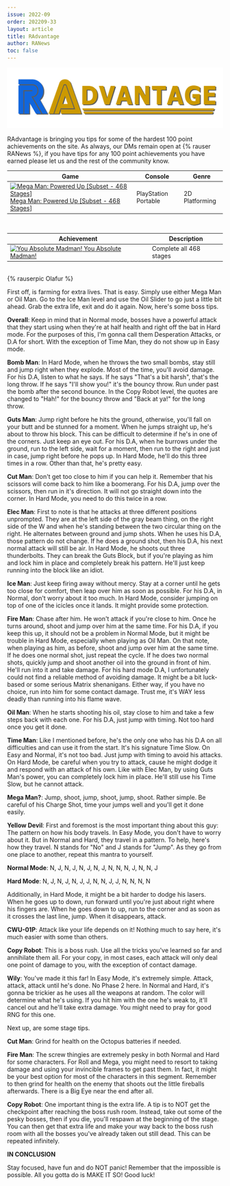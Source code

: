 ```yaml
---
issue: 2022-09
order: 202209-33
layout: article
title: RAdvantage
author: RANews
toc: false
---
```


![](../../img/radvantage.png)

RAdvantage is bringing you tips for some of the hardest 100 point achievements on the site. As always, our DMs remain open at {% rauser RANews %}, if you have tips for any 100 point achievements you have earned please let us and the rest of the community know.


| Game                                                                                                                                                                                                                                                                                               | Console              | Genre          |
| -------------------------------------------------------------------------------------------------------------------------------------------------------------------------------------------------------------------------------------------------------------------------------------------------- | -------------------- | -------------- |
| <a class="gameicon-link" href="https://retroachievements.org/game/19921" target="_blank" rel="noopener"> <img class="gameicon" src="https://retroachievements.org/Images/059276.png" alt="Mega Man: Powered Up [Subset - 468 Stages]"> <span>Mega Man: Powered Up [Subset - 468 Stages]</span></a> | PlayStation Portable | 2D Platforming |

<br>

| Achievement                                                                                                                                                                                                                                                   | Description             |
| ------------------------------------------------------------------------------------------------------------------------------------------------------------------------------------------------------------------------------------------------------------- | ----------------------- |
| <a class="gameicon-link" href="https://retroachievements.org/achievement/226572" target="_blank" rel="noopener"> <img class="gameicon" src="https://retroachievements.org/Badge/252090.png" alt="You Absolute Madman!"> <span>You Absolute Madman!</span></a> | Complete all 468 stages |

<br>

<div class="bingo-winner">
  {% rauserpic Olafur %}
</div>

First off, is farming for extra lives. That is easy. Simply use either Mega Man or Oil Man. Go to the Ice Man level and use the Oil Slider to go just a little bit ahead. Grab the extra life, exit and do it again. Now, here's some boss tips.

**Overall**: Keep in mind that in Normal mode, bosses have a powerful attack that they start using when they're at half health and right off the bat in Hard mode. For the purposes of this, I'm gonna call them Desperation Attacks, or D.A for short. With the exception of Time Man, they do not show up in Easy mode.

**Bomb Man**: In Hard Mode, when he throws the two small bombs, stay still and jump right when they explode. Most of the time, you'll avoid damage. For his D.A, listen to what he says. If he says "That's a bit harsh", that's the long throw. If he says "I'll show you!" it's the bouncy throw. Run under past the bomb after the second bounce. In the Copy Robot level, the quotes are changed to "Hah!" for the bouncy throw and "Back at ya!" for the long throw.

**Guts Man**: Jump right before he hits the ground, otherwise, you'll fall on your butt and be stunned for a moment. When he jumps straight up, he's about to throw his block. This can be difficult to determine if he's in one of the corners. Just keep an eye out. For his D.A, when he burrows under the ground, run to the left side, wait for a moment, then run to the right and just in case, jump right before he pops up. In Hard Mode, he'll do this three times in a row. Other than that, he's pretty easy.

**Cut Man**: Don't get too close to him if you can help it. Remember that his scissors will come back to him like a boomerang. For his D.A, jump over the scissors, then run in it's direction. It will not go straight down into the corner. In Hard Mode, you need to do this twice in a row.

**Elec Man**: First to note is that he attacks at three different positions unprompted. They are at the left side of the gray beam thing, on the right side of the W and when he's standing between the two circular thing on the right. He alternates between ground and jump shots. When he uses his D.A, those pattern do not change. If he does a ground shot, then his D.A, his next normal attack will still be air. In Hard Mode, he shoots out three thunderbolts. They can break the Guts Block, but if you're playing as him and lock him in place and completely break his pattern. He'll just keep running into the block like an idiot.

**Ice Man**: Just keep firing away without mercy. Stay at a corner until he gets too close for comfort, then leap over him as soon as possible. For his D.A, in Normal, don't worry about it too much. In Hard Mode, consider jumping on top of one of the icicles once it lands. It might provide some protection.

**Fire Man**: Chase after him. He won't attack if you're close to him. Once he turns around, shoot and jump over him at the same time. For his D.A, if you keep this up, it should not be a problem in Normal Mode, but it might be trouble in Hard Mode, especially when playing as Oil Man. On that note, when playing as him, as before, shoot and jump over him at the same time. If he does one normal shot, just repeat the cycle. If he does two normal shots, quickly jump and shoot another oil into the ground in front of him. He'll run into it and take damage. For his hard mode D.A, I unfortunately could not find a reliable method of avoiding damage. It might be a bit luck-based or some serious Matrix shenanigans. Either way, if you have no choice, run into him for some contact damage. Trust me, it's WAY less deadly than running into his flame wave.

**Oil Man**: When he starts shooting his oil, stay close to him and take a few steps back with each one. For his D.A, just jump with timing. Not too hard once you get it done.

**Time Man**: Like I mentioned before, he's the only one who has his D.A on all difficulties and can use it from the start. It's his signature Time Slow. On Easy and Normal, it's not too bad. Just jump with timing to avoid his attacks. On Hard Mode, be careful when you try to attack, cause he might dodge it and respond with an attack of his own. Like with Elec Man, by using Guts Man's power, you can completely lock him in place. He'll still use his Time Slow, but he cannot attack.

**Mega Man?**: Jump, shoot, jump, shoot, jump, shoot. Rather simple. Be careful of his Charge Shot, time your jumps well and you'll get it done easily.

**Yellow Devil**: First and foremost is the most important thing about this guy: The pattern on how his body travels. In Easy Mode, you don't have to worry about it. But in Normal and Hard, they travel in a pattern. To help, here's how they travel. N stands for "No" and J stands for "Jump". As they go from one place to another, repeat this mantra to yourself.

**Normal Mode**: N, J, N, J, N, J, N, J, N, N, N, J, N, N, J

**Hard Mode**: N, J, N, J, N, J, J, N, N, J, J, N, N, N, N

Additionally, in Hard Mode, it might be a bit harder to dodge his lasers. When he goes up to down, run forward until you're just about right where his fingers are. When he goes down to up, run to the corner and as soon as it crosses the last line, jump. When it disappears, attack.

**CWU-01P**: Attack like your life depends on it! Nothing much to say here, it's much easier with some than others.

**Copy Robot**: This is a boss rush. Use all the tricks you've learned so far and annihilate them all. For your copy, in most cases, each attack will only deal one point of damage to you, with the exception of contact damage.

**Wily**: You've made it this far! In Easy Mode, it's extremely simple. Attack, attack, attack until he's done. No Phase 2 here. In Normal and Hard, it's gonna be trickier as he uses all the weapons at random. The color will determine what he's using. If you hit him with the one he's weak to, it'll cancel out and he'll take extra damage. You might need to pray for good RNG for this one.

Next up, are some stage tips.

**Cut Man**: Grind for health on the Octopus batteries if needed.

**Fire Man**: The screw thingies are extremely pesky in both Normal and Hard for some characters. For Roll and Mega, you might need to resort to taking damage and using your invincible frames to get past them. In fact, it might be your best option for most of the characters in this segment. Remember to then grind for health on the enemy that shoots out the little fireballs afterwards. There is a Big Eye near the end after all.

**Copy Robot**: One important thing is the extra life. A tip is to NOT get the checkpoint after reaching the boss rush room. Instead, take out some of the pesky bosses, then if you die, you'll respawn at the beginning of the stage. You can then get that extra life and make your way back to the boss rush room with all the bosses you've already taken out still dead. This can be repeated infinitely.

**IN CONCLUSION**

Stay focused, have fun and do NOT panic! Remember that the impossible is possible. All you gotta do is MAKE IT SO! Good luck!
